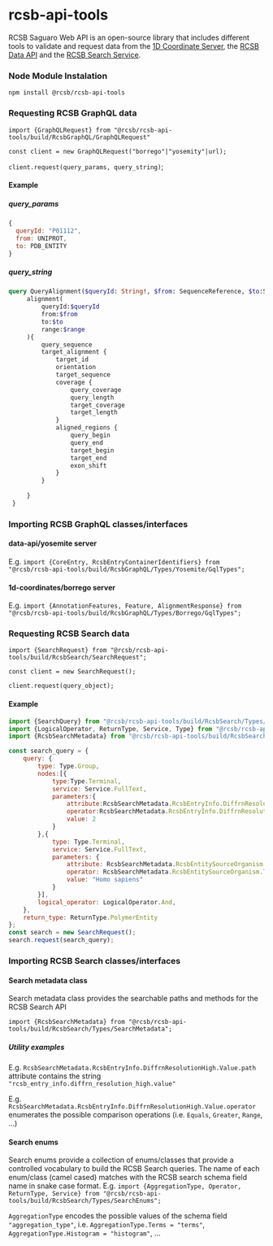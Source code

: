 # rcsb-api-tools

RCSB Saguaro Web API is an open-source library that includes different tools to validate and request data from the [1D Coordinate Server](https://1d-coordinates.rcsb.org), 
the [RCSB Data API](https://data.rcsb.org) and the [RCSB Search Service](https://search.rcsb.org).

### Node Module Instalation
`npm install @rcsb/rcsb-api-tools`

### Requesting RCSB GraphQL data
`import {GraphQLRequest} from "@rcsb/rcsb-api-tools/build/RcsbGraphQL/GraphQLRequest"`

`const client = new GraphQLRequest("borrego"|"yosemity"|url);`

`client.request(query_params, query_string)`;

#### Example

##### query_params
```javascript
{
  queryId: "P01112",
  from: UNIPROT,
  to: PDB_ENTITY
}
```

##### query_string
```graphql
query QueryAlignment($queryId: String!, $from: SequenceReference, $to:SequenceReference){
     alignment(
         queryId:$queryId
         from:$from
         to:$to
         range:$range
     ){
         query_sequence
         target_alignment {
             target_id
             orientation
             target_sequence
             coverage {
                 query_coverage
                 query_length
                 target_coverage
                 target_length
             }
             aligned_regions {
                 query_begin
                 query_end
                 target_begin
                 target_end
                 exon_shift
             }
         }
 
     }
 }
```

### Importing RCSB GraphQL classes/interfaces

#### data-api/yosemite server
E.g. `import {CoreEntry, RcsbEntryContainerIdentifiers} from "@rcsb/rcsb-api-tools/build/RcsbGraphQL/Types/Yosemite/GqlTypes";`

#### 1d-coordinates/borrego server
E.g. `import {AnnotationFeatures, Feature, AlignmentResponse} from "@rcsb/rcsb-api-tools/build/RcsbGraphQL/Types/Borrego/GqlTypes";`

### Requesting RCSB Search data
`import {SearchRequest} from "@rcsb/rcsb-api-tools/build/RcsbSearch/SearchRequest";`

`const client = new SearchRequest();`

`client.request(query_object);`

#### Example
```javascript
import {SearchQuery} from "@rcsb/rcsb-api-tools/build/RcsbSearch/Types/SearchQueryInterface";
import {LogicalOperator, ReturnType, Service, Type} from "@rcsb/rcsb-api-tools/build/RcsbSearch/Types/SearchEnums";
import {RcsbSearchMetadata} from "@rcsb/rcsb-api-tools/build/RcsbSearch/Types/SearchMetadata";

const search_query = {
    query: {
        type: Type.Group,
        nodes:[{
            type:Type.Terminal,
            service: Service.FullText,
            parameters:{
                attribute:RcsbSearchMetadata.RcsbEntryInfo.DiffrnResolutionHigh.Value.path,
                operator:RcsbSearchMetadata.RcsbEntryInfo.DiffrnResolutionHigh.Value.operator.Greater,
                value: 2
            }
        },{
            type: Type.Terminal,
            service: Service.FullText,
            parameters: {
                attribute: RcsbSearchMetadata.RcsbEntitySourceOrganism.TaxonomyLineage.Name.path,
                operator: RcsbSearchMetadata.RcsbEntitySourceOrganism.TaxonomyLineage.Name.operator.ExactMatch,
                value: "Homo sapiens"
            }
        }],
        logical_operator: LogicalOperator.And,
    },
    return_type: ReturnType.PolymerEntity
};
const search = new SearchRequest();
search.request(search_query);
```

### Importing RCSB Search classes/interfaces

#### Search metadata class
Search metadata class provides the searchable paths and methods for the RCSB Search API 

`import {RcsbSearchMetadata} from "@rcsb/rcsb-api-tools/build/RcsbSearch/Types/SearchMetadata";`

##### Utility examples
E.g. `RcsbSearchMetadata.RcsbEntryInfo.DiffrnResolutionHigh.Value.path` attribute contains the string `"rcsb_entry_info.diffrn_resolution_high.value"`

E.g. `RcsbSearchMetadata.RcsbEntryInfo.DiffrnResolutionHigh.Value.operator` enumerates the possible comparison operations (i.e. `Equals`, `Greater`, `Range`, ...) 

#### Search enums
Search enums provide a collection of enums/classes that provide a controlled vocabulary to build the RCSB Search queries. 
The name of each enum/class (camel cased) matches with the RCSB search schema field name in snake case format.
E.g. `import {AggregationType, Operator, ReturnType, Service} from "@rcsb/rcsb-api-tools/build/RcsbSearch/Types/SearchEnums";`

`AggregationType` encodes the possible values of the schema field `"aggregation_type"`, 
i.e. `AggregationType.Terms = "terms"`, `AggregationType.Histogram = "histogram"`, ...

